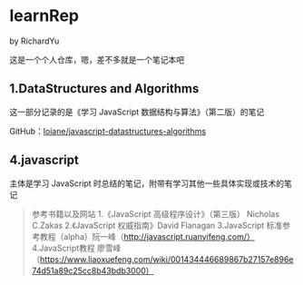 # learnRep

by RichardYu

这是一个个人仓库，嗯，差不多就是一个笔记本吧 

## 1.DataStructures and Algorithms

这一部分记录的是《学习 JavaScript 数据结构与算法》（第二版）的笔记

GitHub：[loiane/javascript-datastructures-algorithms](https://github.com/loiane/javascript-datastructures-algorithms)

## 4.javascript

主体是学习 JavaScript 时总结的笔记，附带有学习其他一些具体实现或技术的笔记

> 参考书籍以及网站
> 1.《JavaScript 高级程序设计》（第三版） Nicholas C.Zakas
> 2.《JavaScript 权威指南》David Flanagan
> 3.JavaScript 标准参考教程（alpha）阮一峰（http://javascript.ruanyifeng.com/）
> 4.JavaScript教程 廖雪峰 （https://www.liaoxuefeng.com/wiki/001434446689867b27157e896e74d51a89c25cc8b43bdb3000）

